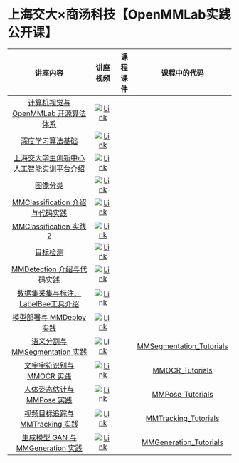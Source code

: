 # 上海交大×商汤科技【OpenMMLab实践公开课】

| 讲座内容 | 讲座视频 | 课程课件 | 课程中的代码 |
| :-: | :-: | :-: | :-: |
| [计算机视觉与OpenMMLab 开源算法体系](https://www.bilibili.com/video/BV1WG41177DP/) | [![Link](https://i0.hdslb.com/bfs/archive/33b8a006ab309f6d357b3eb14fd34424995b670e.jpg@112w_70h_1c.webp)](https://www.bilibili.com/video/BV1WG41177DP/) |  | []() |
| [深度学习算法基础](https://www.bilibili.com/video/BV1gP411N7yA/) | [![Link](https://i2.hdslb.com/bfs/archive/8b9e5cce13b91a8984993eeed93961d82e50c154.jpg@112w_70h_1c.webp)](https://www.bilibili.com/video/BV1gP411N7yA/) |  | []() |
| [上海交大学生创新中心人工智能实训平台介绍](https://www.bilibili.com/video/BV1CV4y1V7SQ/) | [![Link](https://i0.hdslb.com/bfs/archive/ef9da99c66b812765a8460cd9a4a7a532a68d400.jpg@112w_70h_1c.webp)](https://www.bilibili.com/video/BV1CV4y1V7SQ/) |  | []() |
| [图像分类](https://www.bilibili.com/video/BV11G4y1n7gC/) | [![Link](https://i1.hdslb.com/bfs/archive/84a5f723c911660bd65b7378c48c5dcc50a2d51d.jpg@112w_70h_1c.webp)](https://www.bilibili.com/video/BV11G4y1n7gC/) |  | []() |
| [MMClassification 介绍与代码实践](https://www.bilibili.com/video/BV1LP411N7G4/) | [![Link](https://i2.hdslb.com/bfs/archive/eb9b707c88139b71a85ea0989cedebbdf61853cd.jpg@112w_70h_1c.webp)](https://www.bilibili.com/video/BV1LP411N7G4/) |  | []() |
| [MMClassification 实践 2](https://www.bilibili.com/video/BV1be4y1e7uS/) | [![Link](https://i1.hdslb.com/bfs/archive/65b241203f7e37da1032e55b4b67742cc28d2585.jpg@112w_70h_1c.webp)](https://www.bilibili.com/video/BV1be4y1e7uS/) |  | []() |
| [目标检测](https://www.bilibili.com/video/BV1BG4y1n7pn/) | [![Link](https://i0.hdslb.com/bfs/archive/3d204ac64ba019b1f36459d5279561d5f777c46c.jpg@112w_70h_1c.webp)](https://www.bilibili.com/video/BV1BG4y1n7pn/) |  | []() |
| [MMDetection 介绍与代码实践](https://www.bilibili.com/video/BV1o8411Y7Td/) | [![Link](https://i2.hdslb.com/bfs/archive/0b1c4f33e6a38e9c88e67c679282fcb6a465b3f3.jpg@112w_70h_1c.webp)](https://www.bilibili.com/video/BV1o8411Y7Td/) |  | []() |
| [数据集采集与标注、LabelBee工具介绍](https://www.bilibili.com/video/BV16W4y1E74Z/) | [![Link](https://i1.hdslb.com/bfs/archive/468708a57eb2a88cced5009cede3048804170b97.jpg@112w_70h_1c.webp)](https://www.bilibili.com/video/BV16W4y1E74Z/) |  | []() |
| [模型部署与 MMDeploy 实践](https://www.bilibili.com/video/BV1Ne411G7RX/) | [![Link](https://i1.hdslb.com/bfs/archive/d3cb7be112ccc221149a36b0d8d7b1d0bb5da675.jpg@112w_70h_1c.webp)](https://www.bilibili.com/video/BV1Ne411G7RX/) |  | []() |
| [语义分割与 MMSegmentation 实践](https://www.bilibili.com/video/BV1fP411A74D/) | [![Link](https://i0.hdslb.com/bfs/archive/d4ebc271fa9970e9d1ac9bf971ff48981752753b.jpg@112w_70h_1c.webp)](https://www.bilibili.com/video/BV1fP411A74D/) |  | [MMSegmentation_Tutorials](https://github.com/TommyZihao/MMSegmentation_Tutorials) |
| [文字字符识别与 MMOCR 实践](https://www.bilibili.com/video/BV1Qe4y1e7fH/) | [![Link](https://i2.hdslb.com/bfs/archive/c7846bc80bac665afeb01847192b25cd154dcfd5.jpg@112w_70h_1c.webp)](https://www.bilibili.com/video/BV1Qe4y1e7fH/) |  | [MMOCR_Tutorials](https://github.com/TommyZihao/MMOCR_tutorials) |
| [人体姿态估计与 MMPose 实践](https://www.bilibili.com/video/BV1Hg411z7Qk/) | [![Link](https://i2.hdslb.com/bfs/archive/451ec62d69baa4f0de8ee96e6d96d787ba3b3bfa.jpg@112w_70h_1c.webp)](https://www.bilibili.com/video/BV1Hg411z7Qk/) |  | [MMPose_Tutorials](https://github.com/TommyZihao/MMPose_Tutorials) |
| [视频目标追踪与 MMTracking 实践](https://www.bilibili.com/video/BV14t4y1T7rd/) | [![Link](https://i0.hdslb.com/bfs/archive/132421f0ea0c0eefb99726ce255888626c663d98.jpg@112w_70h_1c.webp)](https://www.bilibili.com/video/BV14t4y1T7rd/) |  | [MMTracking_Tutorials](https://github.com/TommyZihao/MMTracking_Tutorials) |
| [生成模型 GAN 与 MMGeneration 实践](https://www.bilibili.com/video/BV1SK411D7uS/) | [![Link](https://i1.hdslb.com/bfs/archive/18c3be00c0ad2664d664f9a4f513b77f3ba3de12.jpg@112w_70h_1c.webp)](https://www.bilibili.com/video/BV1SK411D7uS/) |  | [MMGeneration_Tutorials](https://github.com/TommyZihao/MMGeneration_Tutorials) |